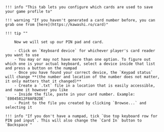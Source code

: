     !!! info "This tab lets you configure which cards are used to save your game profile to"
    
    !!! warning "If you haven't generated a card number before, you can grab one from [here](https://kawashi.ro/card)"
    
    !!! tip ""

        Now we will set up our PIN pad and card.
        
        - Click on `Keyboard device` for whichever player's card reader you want to use
        - You may or may not have more than one option. To figure out which one is your actual keyboard, select a device inside that list and press a button on the numpad
        - Once you have found your correct device, the `Keypad status` will change **(the number and location of the number does not matter, it only matters that it changed)**
        - Create a `.txt` file in a location that is easily accessible, and name it however you like
        - Inside the file, paste in your card number. Example: `E0045812F8AFB2DE`
        - Point to the file you created by clicking `Browse...` and selecting it
        
    !!! info "If you don't have a numpad, tick `Use top keyboard row for PIN pad input`. This will also change the `Card In` button to `Backspace`"

